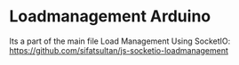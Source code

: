# Loadmanagement Arduino

Its a part of the main file Load Management Using SocketIO: https://github.com/sifatsultan/js-socketio-loadmanagement

